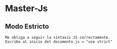 # Master-Js
## Modo Estricto
	Me obliga a seguir la sintaxis JS correctamente.
	Escribo al inicio del documento.js = "use strict"
